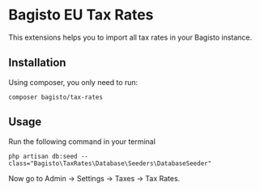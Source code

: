 # Bagisto EU Tax Rates

This extensions helps you to import all tax rates in your Bagisto instance.

## Installation

Using composer, you only need to run:
```
composer bagisto/tax-rates
```

## Usage
Run the following command in your terminal
```
php artisan db:seed --class="Bagisto\TaxRates\Database\Seeders\DatabaseSeeder"
```

Now go to Admin -> Settings -> Taxes -> Tax Rates.